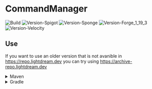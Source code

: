 # CommandManager

![Build](https://github.com/L1ghtDream/CommandManager/actions/workflows/build.yml/badge.svg)
![Version-Spigot](https://img.shields.io/badge/Version%20Spigot-3.4.9-red.svg)
![Version-Sponge](https://img.shields.io/badge/Version%20Sponge-2.4.9-red.svg)
![Version-Forge_1_19_3](https://img.shields.io/badge/Version%20Forge%201.19.3-2.4.9-red.svg)
![Version-Velocity](https://img.shields.io/badge/Version%20Velocity-2.4.9-red.svg)

## Use

If you want to use an older version that is not avanible in https://repo.lightdream.dev you can try
using https://archive-repo.lightdream.dev

<details>
  <summary>Maven</summary><blockquote>
  <details><summary>repo.lightdream.dev</summary>

```xml
<repositories>
    <repository>
        <id>lightdream-repo</id>
        <url>https://repo.lightdream.dev/</url>
    </repository>
</repositories>
```

```xml
<dependenies>
    <dependency>
        <groupId>dev.lightdream</groupId>
        <artifactId>command-manager-spigot</artifactId>
        <version>3.4.9</version>
    </dependency>
    <dependency>
        <groupId>dev.lightdream</groupId>
        <artifactId>command-manager-sponge</artifactId>
        <version>2.4.9</version>
    </dependency>
    <dependency>
        <groupId>dev.lightdream</groupId>
        <artifactId>command-manager-forge-1-19-3</artifactId>
        <version>2.4.9</version>
    </dependency>
    <dependency>
        <groupId>dev.lightdream</groupId>
        <artifactId>command-manager-velocity</artifactId>
        <version>2.4.9</version>
    </dependency>
</dependenies>
```

  </details>

  <details><summary  style="padding-left:25px">jitpack.io</summary>

```xml
<repositories>
    <repository>
        <id>jitpack.io</id>
        <url>https://jitpack.io</url>
    </repository>
</repositories>
```

```xml
<dependencies>
    <dependency>
        <groupId>com.github.L1ghtDream</groupId>
        <artifactId>command-manager-spigot</artifactId>
        <version>3.4.9</version>
    </dependency>
    <dependency>
        <groupId>com.github.L1ghtDream</groupId>
        <artifactId>command-manager-sponge</artifactId>
        <version>2.4.9</version>
    </dependency>
    <dependency>
        <groupId>com.github.L1ghtDream</groupId>
        <artifactId>command-manager-forge-1-19-3</artifactId>
        <version>2.4.9</version>
    </dependency>
    <dependency>
        <groupId>com.github.L1ghtDream</groupId>
        <artifactId>command-manager-velocity</artifactId>
        <version>2.4.9</version>
    </dependency>
</dependencies>
```

</blockquote></details>

</details>

<details><summary>Gradle</summary><blockquote>

  <details><summary>Groovy</summary><blockquote>

  <details><summary>repo.lightdream.dev</summary>

```groovy
repositories {
    maven("https://repo.lightdream.dev/")
}
```

```groovy
dependencies {
    implementation "dev.lightdream:command-manager-spigot:3.4.9"
    implementation "dev.lightdream:command-manager-sponge:2.4.9"
    implementation "dev.lightdream:command-manager-forge-1-19-3:2.4.9"
    implementation "dev.lightdream:command-manager-velocity:2.4.9"
}
```

  </details>

  <details><summary>jitpack.io</summary>

```groovy
repositories {
    maven { url "https://jitpack.io" }
}
```

```groovy
dependencies {
    implementation "com.github.L1ghtDream:command-manager-spigot:3.4.9"
    implementation "com.github.L1ghtDream:command-manager-sponge:2.4.9"
    implementation "com.github.L1ghtDream:command-manager-forge-1-19-3:2.4.9"
    implementation "com.github.L1ghtDream:command-manager-velocity:2.4.9"
}
```

  </details>
</blockquote></details>

  <details>
    <summary>Kotlin</summary><blockquote>

  <details>
<summary>repo.lightdream.dev</summary>

```groovy
repositories {
    maven { url "https://repo.lightdream.dev/" }
}
```

```groovy
dependencies {
    implementation("dev.lightdream:command-manager-spigot:3.4.9")
    implementation("dev.lightdream:command-manager-sponge:2.4.9")
    implementation("dev.lightdream:command-manager-forge-1-19-3:2.4.9")
    implementation("dev.lightdream:command-manager-velocity:2.4.9")
}
```

  </details>
  <details>
  <summary style="padding-left:50px">jitpack.io</summary>

```kotlin
repositories {
    maven("https://jitpack.io")
}
```

```kotlin
dependencies {
    implementation("com.github.L1ghtDream:command-manager-spigot:3.4.9")
    implementation("com.github.L1ghtDream:command-manager-sponge:2.4.9")
    implementation("com.github.L1ghtDream:command-manager-forge-1-19-3:2.4.9")
    implementation("com.github.L1ghtDream:command-manager-velocity:2.4.9")
}
```

</details>

  </blockquote></details>

</blockquote></details>




